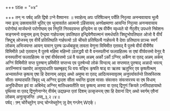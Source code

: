 +++
title = "०४"

+++
तन् नः पर्षद् अति द्विषो ऽग्ने वैश्वानरः ॥ स्वाहेत्य् अपः परिषिञ्चन् पर्येति निरृत्या अनन्ववायाय भूत्यै नमा इत्य् उक्त्वावर्तते भूतिर् एव भूत्वावर्तत आत्मनो ऽहिंसायय् अनपेक्षमाणा आयन्ति निरृत्या अनन्ववायाय परोगोष्ठं मार्जयन्ते परोगोष्ठम् एव निरृतिं निरवदयन्त इन्द्रियेन वा एष वीर्येण व्यृध्यते यो नैरृतीर् उपधत्ते निवेशनः सङ्गमनो वसूनाम् इत्य् ऐन्द्र्या गार्हपत्यम् उपतिष्ठत इन्द्रियेणैवात्मानं समर्धयति त्रिष्टुभोपतिष्ठत ओजो वै वीर्यं त्रिष्टुब् ओजस्य् एव वीर्ये प्रतितिष्ठति गार्हपत्यो ऽग्रे चीयते प्रतिष्ठित्यै गार्हपत्ये वै देवाः प्रतिष्ठाय प्राञ्चः स्वर्गं लोकम् अभिजयन्त आयन् यावान् पुरुष ऊर्ध्वबाहुस् तावता वेणुना विमिमीत एतावद् वै पुरुषे वीर्यं वीर्येणैव विमिमीते ऽथो एतावान् वै पुरुषे महिमा महिम्नो ऽवरुद्ध्यै यो वै वनस्पतीनां फलग्रहितमः स एषां वीर्यवत्तमो वेनुर् वै वनस्पतीनां फलग्रहितमः स एषां वीर्यवत्तमो ऽन्नं वै फलम् अन्नम् अर्को ऽर्को ऽग्निर् अर्केण वा एतद् अन्नम् अर्कम् अग्निं विमिमीते सप्त पुरुषान् प्रमिमीते सप्तभ्य एव पुरुषेभ्यो लोकं विन्दत्य् आ सप्तमात् पुरुषाद् अन्नादो भवत्य् अरत्निमात्रं पक्षयोर् अत्युपदधाति पक्षम्बृहद् धि वयः षड्भिः कृषति षाड् वा ऋतव ऋतुभिर् एव कृषतीत्थम् अभ्यावर्तन्त कृषत्य् एषा हि देवानाम् आवृद् अथो अमुष्य वा एतद् आदित्यस्यावृतम् अनुपर्यावर्तन्ते तिस्रस्तिस्रः सीताः सम्पादयति त्रिवृद् ध्य् अग्निर् द्वादश सीता भवन्ति द्वादश मासाः संवत्सरः संवत्सरस्य वा एष विधाम् अनुविधीयत इयं वा अबिभेद् अग्निर् मातिधक्ष्यतीति यत् कृषत्य् अस्या वा एतद् द्विगुणं क्रियते ऽनतिदाहायाथो पृथिव्या वा एतद् द्विगुणेनाग्नेर् वीर्यम् उद्यछन्त एतां दिशम् उत्सृजन्त्य् एषा हि देवानां दिग् अथो स्वर्गम् एवैनां लोकम् अनूत्सृजन्ति ॥म्स्_३,२।४॥  
पर्षद् : फ़्न् चोर्रेच्तुरेन् उन्द् चोन्जेच्तुरेन् ज़ु देम् गन्ज़ेन् Wएर्क्।  
    

